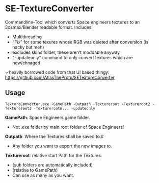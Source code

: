 # SE-TextureConverter

Commandline-Tool which converts Space engineers textures to an 3dsmax/Blender readable format.
Includes:
  - Multithreading
  - "Fix" for some texures whose RGB was deleted after conversion (is hacky but meh)
  - excludes skins folder, these aren't moddable anyway
  - "-updateonly" command to only convert textures which are new/chnaged


 ✓heavily borrowed code from that UI based thingy: https://github.com/AtlasTheProto/SETextureConverter

## Usage
```
TextureConverter.exe -GamePath -Outpath -Textureroot -Textureroot2 -Textureroot3 -Texturerootn... -updateonly
```

**GamePath**: Space Engineers game folder.
 - Not .exe folder by main root folder of Space Engineers!


**Outpath**: Where the Textures shall be saved to.#
  - Any folder you want to export the new images to.

**Textureroot**: relative start Path for the Textures. 
  - (sub folders are automatically included) 
  - (relative to GamePath) 
  - Can use as many as you want.


 
 
 
